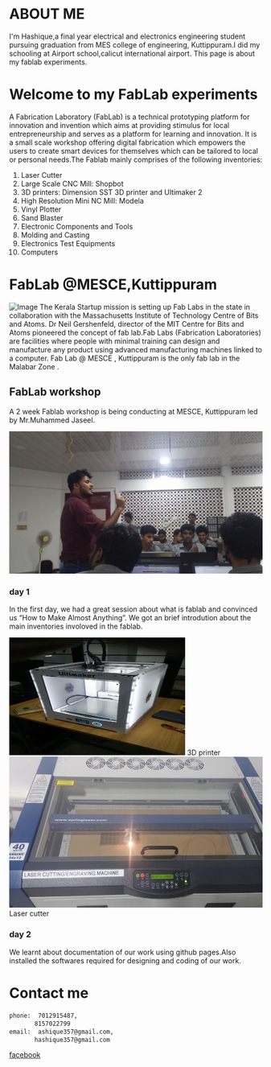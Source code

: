 # ABOUT ME
  I'm Hashique,a final year electrical and electronics engineering student pursuing graduation from MES college of engineering, Kuttippuram.I did my schooling at Airport school,calicut international airport. This page is about my fablab experiments.
  

          
# Welcome to my FabLab experiments
  A Fabrication Laboratory (FabLab) is a technical prototyping platform for innovation and invention which aims at providing stimulus for local entrepreneurship and serves as a platform for learning and innovation. It is a small scale workshop offering digital fabrication which empowers the users to create smart devices for themselves which can be tailored to local or personal needs.The Fablab mainly comprises of the following inventories:
  1. Laser Cutter
  2. Large Scale CNC Mill: Shopbot
  3. 3D printers: Dimension SST 3D printer and Ultimaker 2
  4. High Resolution Mini NC Mill: Modela
  5. Vinyl Plotter
  6. Sand Blaster
  7. Electronic Components and Tools
  8. Molding and Casting
  9. Electronics Test Equipments
  10. Computers
  
# FabLab @MESCE,Kuttippuram
  ![Image](28934103-4cb9ab5e-789d-11e7-9e01-2a1906641b1f.jpg)
  The Kerala Startup mission is setting up Fab Labs in the state in collaboration with the Massachusetts Institute of Technology Centre of Bits and Atoms. Dr Neil Gershenfeld, director of the MIT Centre for Bits and Atoms pioneered the concept of fab lab.Fab Labs (Fabrication Laboratories) are facilities where people with minimal training can design and manufacture any product using advanced manufacturing machines linked to a computer. Fab Lab @ MESCE , Kuttippuram is the only fab lab in the Malabar Zone .
  
## FabLab workshop
  A 2 week Fablab workshop is being conducting at MESCE, Kuttippuram led by Mr.Muhammed Jaseel.
  

<img src="Lecture 01.jpg">
  
### day 1
   In the first day, we had a great session about what is fablab and convinced us “How to Make Almost Anything”. We got an brief introdution about the main inventories involoved in the fablab.
   
<img src="3D Printer 04.jpg" height="234" width="350">
          3D printer

<img src="Laser Cutter 01.jpg" height="300" width="600">
          Laser cutter
   
### day 2
   We learnt about documentation of our work using github pages.Also installed the softwares required for designing and coding of our work.
  
  
# Contact me
  
    phone:  7012915487,
           8157022799
    email:  ashique357@gmail.com,
           hashique357@gmail.com
     
   [facebook](https://www.facebook.com/hashboss007)
